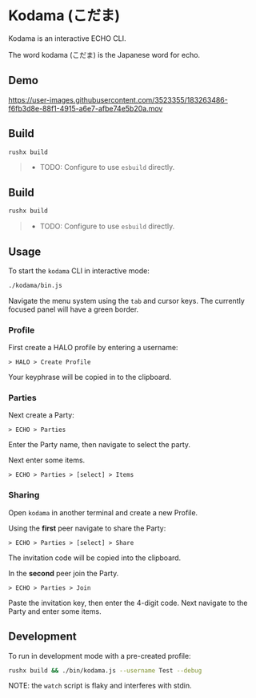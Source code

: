 # Kodama (こだま)

Kodama is an interactive ECHO CLI.

The word kodama (こだま) is the Japanese word for echo.

## Demo

https://user-images.githubusercontent.com/3523355/183263486-f6fb3d8e-88f1-4915-a6e7-afbe74e5b20a.mov

## Build

```bash
rushx build
```

> - TODO: Configure to use `esbuild` directly.

## Build

```bash
rushx build
```

> - TODO: Configure to use `esbuild` directly.

## Usage

To start the `kodama` CLI in interactive mode:

```bash
./kodama/bin.js
```

Navigate the menu system using the `tab` and cursor keys.
The currently focused panel will have a green border.

### Profile

First create a HALO profile by entering a username:

`> HALO > Create Profile`

Your keyphrase will be copied in to the clipboard.

### Parties

Next create a Party:

`> ECHO > Parties`

Enter the Party name, then navigate to select the party.

Next enter some items.

`> ECHO > Parties > [select] > Items`

### Sharing

Open `kodama` in another terminal and create a new Profile.

Using the **first** peer navigate to share the Party:

`> ECHO > Parties > [select] > Share`

The invitation code will be copied into the clipboard.

In the **second** peer join the Party.

`> ECHO > Parties > Join`

Paste the invitation key, then enter the 4-digit code.
Next navigate to the Party and enter some items.

## Development

To run in development mode with a pre-created profile:

```bash
rushx build && ./bin/kodama.js --username Test --debug
```

NOTE: the `watch` script is flaky and interferes with stdin.
